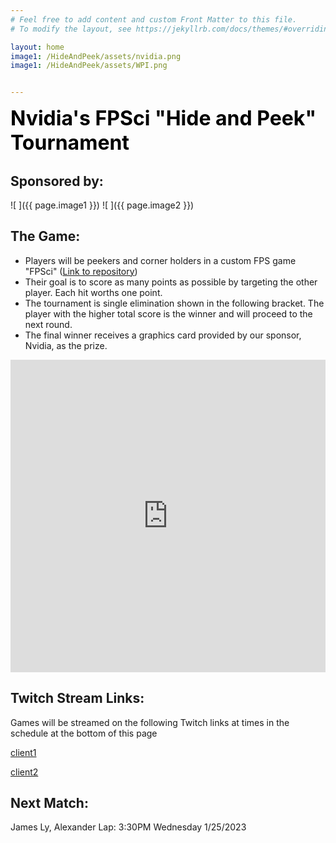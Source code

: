 ```yaml
---
# Feel free to add content and custom Front Matter to this file.
# To modify the layout, see https://jekyllrb.com/docs/themes/#overriding-theme-defaults

layout: home
image1: /HideAndPeek/assets/nvidia.png
image1: /HideAndPeek/assets/WPI.png


---
```

<span style="color:black;font-weight:700;font-size:32px"> 
Nvidia's FPSci "Hide and Peek" Tournament
</span>

## Sponsored by:

![ ]({{ page.image1 }})
![ ]({{ page.image2 }})

## The Game:
- Players will be peekers and corner holders in a custom FPS game "FPSci" ([Link to repository](https://github.com/NVlabs/FPSci))
- Their goal is to score as many points as possible by targeting the other player. Each hit worths one point.
- The tournament is single elimination shown in the following bracket. The player with the higher total score is the winner and will proceed to the next round.
- The final winner receives a graphics card provided by our sponsor, Nvidia, as the prize.
<iframe src="https://challonge.com/q7xbgskb/module" width="100%" height="500" frameborder="0" scrolling="auto" allowtransparency="true"></iframe>

## Twitch Stream Links:

Games will be streamed on the following Twitch links at times in the schedule at the bottom of this page

[client1](https://www.twitch.tv/fpsci_client_1)

[client2](https://www.twitch.tv/fpsci_client_2)

## Next Match:

James Ly, Alexander Lap:
3:30PM Wednesday 1/25/2023 

